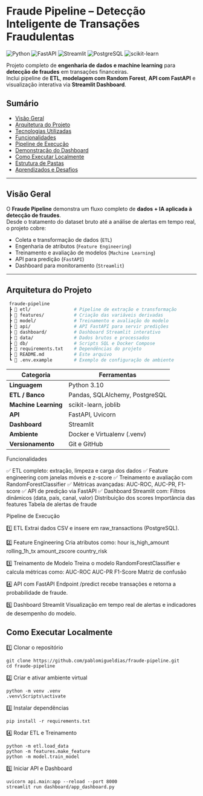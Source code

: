 # Fraude Pipeline – Detecção Inteligente de Transações Fraudulentas

![Python](https://img.shields.io/badge/Python-3.10+-blue?logo=python)
![FastAPI](https://img.shields.io/badge/FastAPI-0.110+-green?logo=fastapi)
![Streamlit](https://img.shields.io/badge/Streamlit-Dashboard-red?logo=streamlit)
![PostgreSQL](https://img.shields.io/badge/PostgreSQL-Database-blue?logo=postgresql)
![scikit-learn](https://img.shields.io/badge/scikit--learn-ML-orange?logo=scikitlearn)

Projeto completo de **engenharia de dados e machine learning** para **detecção de fraudes** em transações financeiras.  
Inclui pipeline de **ETL**, **modelagem com Random Forest**, **API com FastAPI** e visualização interativa via **Streamlit Dashboard**.


## Sumário

- [Visão Geral](#-visão-geral)
- [Arquitetura do Projeto](#-arquitetura-do-projeto)
- [Tecnologias Utilizadas](#-tecnologias-utilizadas)
- [Funcionalidades](#-funcionalidades)
- [Pipeline de Execução](#-pipeline-de-execução)
- [Demonstração do Dashboard](#-demonstração-do-dashboard)
- [Como Executar Localmente](#-como-executar-localmente)
- [Estrutura de Pastas](#-estrutura-de-pastas)
- [Aprendizados e Desafios](#-aprendizados-e-desafios)

---

## Visão Geral

O **Fraude Pipeline** demonstra um fluxo completo de **dados + IA aplicada à detecção de fraudes**.  
Desde o tratamento do dataset bruto até a análise de alertas em tempo real, o projeto cobre:

- Coleta e transformação de dados (`ETL`)
- Engenharia de atributos (`Feature Engineering`)
- Treinamento e avaliação de modelos (`Machine Learning`)
- API para predição (`FastAPI`)
- Dashboard para monitoramento (`Streamlit`)

---

##  Arquitetura do Projeto

```bash
 fraude-pipeline
 ┣ 📂 etl/                # Pipeline de extração e transformação
 ┣ 📂 features/           # Criação das variáveis derivadas
 ┣ 📂 model/              # Treinamento e avaliação do modelo
 ┣ 📂 api/                # API FastAPI para servir predições
 ┣ 📂 dashboard/          # Dashboard Streamlit interativo
 ┣ 📂 data/               # Dados brutos e processados
 ┣ 📂 db/                 # Scripts SQL e Docker Compose
 ┣ 📜 requirements.txt    # Dependências do projeto
 ┣ 📜 README.md           # Este arquivo
 ┗ 📜 .env.example        # Exemplo de configuração de ambiente
```

| Categoria            | Ferramentas                    |
| -------------------- | ------------------------------ |
| **Linguagem**        | Python 3.10                    |
| **ETL / Banco**      | Pandas, SQLAlchemy, PostgreSQL |
| **Machine Learning** | scikit-learn, joblib           |
| **API**              | FastAPI, Uvicorn               |
| **Dashboard**        | Streamlit                      |
| **Ambiente**         | Docker e Virtualenv (.venv)    |
| **Versionamento**    | Git e GitHub                   |


Funcionalidades

✅ ETL completo: extração, limpeza e carga dos dados
✅ Feature engineering com janelas móveis e z-score
✅ Treinamento e avaliação com RandomForestClassifier
✅ Métricas avançadas: AUC-ROC, AUC-PR, F1-score
✅ API de predição via FastAPI
✅ Dashboard Streamlit com:
Filtros dinâmicos (data, país, canal, valor)
Distribuição dos scores
Importância das features
Tabela de alertas de fraude

 Pipeline de Execução

1️⃣ ETL
Extrai dados CSV e insere em raw_transactions (PostgreSQL).

2️⃣ Feature Engineering
Cria atributos como:
hour
is_high_amount
rolling_1h_tx
amount_zscore
country_risk

3️⃣ Treinamento de Modelo
Treina o modelo RandomForestClassifier e calcula métricas como:
AUC-ROC
AUC-PR
F1-Score
Matriz de confusão

4️⃣ API com FastAPI
Endpoint /predict recebe transações e retorna a probabilidade de fraude.

5️⃣ Dashboard Streamlit
Visualização em tempo real de alertas e indicadores de desempenho do modelo.


## Como Executar Localmente

1️⃣ Clonar o repositório
```
git clone https://github.com/pablomigueldias/fraude-pipeline.git
cd fraude-pipeline
```
2️⃣ Criar e ativar ambiente virtual
```
python -m venv .venv
.venv\Scripts\activate
```
3️⃣ Instalar dependências
```
pip install -r requirements.txt
```

4️⃣ Rodar ETL e Treinamento
```
python -m etl.load_data
python -m features.make_feature
python -m model.train_model
```

5️⃣ Iniciar API e Dashboard
```
uvicorn api.main:app --reload --port 8000
streamlit run dashboard/app_dashboard.py
```










